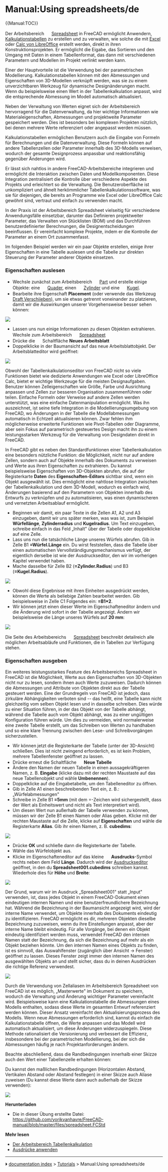 # Manual:Using spreadsheets/de
{{Manual:TOC}}

Der Arbeitsbereich <img alt="" src=images/Workbench_Spreadsheet.svg  style="width:16px;"> [Spreadsheet](Spreadsheet_Workbench/de.md) in FreeCAD ermöglicht Anwendern, [Kalkulationstabellen](https://de.wikipedia.org/wiki/Tabellenkalkulation) zu erstellen und zu verwalten, wie solche die mit [Excel](https://en.wikipedia.org/wiki/Microsoft_Excel) oder [Calc von LibreOffice](https://en.wikipedia.org/wiki/LibreOffice_Calc) erstellt werden, direkt in ihren Konstruktionsprojekten. Er ermöglicht die Eigabe, das Sortieren und den Umgang mit Daten in einem Tabellenformat, das dann mit verschiedenen Parametern und Modellen im Projekt verlinkt werden kann.

Einer der Hauptvorteile ist die Verwendung bei der parametrischen Modellierung. Kalkulationstabellen können mit den Abmessungen und Eigenschaften von 3D-Modellen verknüpft werden, was sie zu einem unverzichtbaren Werkzeug für dynamische Designänderungen macht. Wenn du beispielsweise einen Wert in der Tabellenkalkulation anpasst, wird die entsprechende Abmessung im Modell automatisch aktualisiert.

Neben der Verwaltung von Werten eignet sich der Arbeitsbereich hervorragend für die Datenverwaltung, da hier wichtige Informationen wie Materialeigenschaften, Abmessungen und projektweite Parameter gespeichert werden. Dies ist besonders bei komplexen Projekten nützlich, bei denen mehrere Werte referenziert oder angepasst werden müssen.

Kalkulationstabellen ermöglichen Benutzern auch die Eingabe von Formeln für Berechnungen und die Datenverwaltung. Diese Formeln können auf andere Tabellenzellen oder Parameter innerhalb des 3D-Modells verweisen, wodurch der gesamte Designprozess anpassbar und reaktionsfähig gegenüber Änderungen wird.

Er lässt sich nahtlos in andere FreeCAD-Arbeitsbereiche integrieren und ermöglicht die Interaktion zwischen Daten und Modellkomponenten. Diese Integration zentralisiert die Kontrolle über verschiedene Aspekte des Projekts und erleichtert so die Verwaltung. Die Benutzeroberfläche ist unkompliziert und ähnelt herkömmlicher Tabellenkalkulationssoftware, was sie für diejenigen, die bereits an Programme wie Excel oder LibreOffice Calc gewöhnt sind, vertraut und einfach zu verwenden macht.

In der Praxis ist der Arbeitsbereich Spreadsheet vielseitig für verschiedene Anwendungsfälle einsetzbar, darunter das Definieren projektweiter Parameter, das Verwalten von Stücklisten (BOM) und das Durchführen benutzerdefinierter Berechnungen, die Designentscheidungen beeinflussen. Er vereinfacht komplexe Projekte, indem er die Kontrolle der Parameter an einem Ort zusammenfasst.

Im folgenden Beispiel werden wir ein paar Objekte erstellen, einige ihrer Eigenschaften in eine Tabelle auslesen und die Tabelle zur direkten Steuerung der Parameter anderer Objekte einsetzen.



### Eigenschaften auslesen 

-   Wechsle zunächst zum Arbeitsbereich <img alt="" src=images/Workbench_Part.svg  style="width:16px;"> [Part](Part_Workbench/de.md) und erstelle einige Objekte: eine <img alt="" src=images/Part_Box.svg  style="width:16px;"> [Quader](Part_Box/de.md), einen <img alt="" src=images/Part_Cylinder.svg  style="width:16px;"> [Zylinder](Part_Cylinder/de.md) und eine <img alt="" src=images/Part_Sphere.svg  style="width:16px;"> [Kugel](Part_Sphere/de.md).
-   Bearbeite ihre Eigenschaft **Placement** (oder verwende das Werkzeug <img alt="" src=images/Draft_Move.svg  style="width:16px;"> [Draft Verschiieben](Draft_Move/de.md)), um sie etwas getrennt voneinander zu platzieren, damit wir die Auswirkungen unserer Vorgehensweise besser sehen können:

![](images/Exercise_spreadsheet_01.jpg )

-   Lassen uns nun einige Informationen zu diesen Objekten extrahieren. Wechsle zum Arbeitsbereich <img alt="" src=images/Workbench_Spreadsheet.svg  style="width:16px;"> [Spreadsheet](Spreadsheet_Workbench/de.md)
-   Drücke die <img alt="" src=images/Spreadsheet_Create.svg  style="width:16px;"> Schaltfläche 
**Neues Arbeitsblatt**
-   Doppelklicke in der Baumansicht auf das neue Arbeitsblattobjekt. Der Arbeitsblatteditor wird geöffnet:

![](images/FreeCAD_Spreedsheet.png )

Obwohl der Tabellenkalkulationseditor von FreeCAD nicht so viele Funktionen bietet wie dedizierte Anwendungen wie Excel oder LibreOffice Calc, bietet er wichtige Werkzeuge für die meisten Designaufgaben. Benutzer können Zelleigenschaften wie Größe, Farbe und Ausrichtung anpassen und Zellen zur besseren Organisation zusammenführen oder teilen. Einfache Formeln oder Verweise auf andere Zellen werden unterstützt, was eine einfache Datenmanipulation ermöglicht. Was ihn auszeichnet, ist seine tiefe Integration in die Modellierungsumgebung von FreeCAD, wo Änderungen in der Tabelle die Modellabmessungen automatisch in Echtzeit aktualisieren können. Zwar fehlen ihm möglicherweise erweiterte Funktionen wie Pivot-Tabellen oder Diagramme, aber sein Fokus auf parametrisch gesteuertes Design macht ihn zu einem leistungsstarken Werkzeug für die Verwaltung von Designdaten direkt in FreeCAD.

In FreeCAD gibt es neben den Standardfunktionen einer Tabellenkalkulation eine besonders nützliche Funktion: die Möglichkeit, nicht nur auf andere Zellen, sondern auch auf Objekte innerhalb des Dokuments zu verweisen und Werte aus ihren Eigenschaften zu extrahieren. Du kannst beispielsweise Eigenschaften von 3D-Objekten abrufen, die auf der Registerkarte **Daten** des **Eigenschaften-Editors** sichtbar sind, wenn ein Objekt ausgewählt ist. Dies ermöglicht eine nahtlose Integration zwischen der Tabellenkalkulation und dem 3D-Modell, wodurch es einfach wird, Änderungen basierend auf den Parametern von Objekten innerhalb des Entwurfs zu verknüpfen und zu automatisieren, was einen dynamischeren und vernetzten Arbeitsablauf ermöglicht.

-   Beginnen wir damit, ein paar Texte in die Zellen A1, A2 und A3 einzugeben, damit wir uns später merken, was was ist, zum Beispiel **Würfellänge**, **Zylinderradius** und **Kugelradius**. Um Text einzugeben, schreibe einfach in das Feld „Inhalt" über der Tabelle oder doppelklicke auf eine Zelle.
-   Lass uns nun die tatsächliche Länge unseres Würfels abrufen. Gib in Zelle B1 **=Würfel.Länge** ein. Du wirst feststellen, dass die Tabelle über einen automatischen Vervollständigungsmechanismus verfügt, der eigentlich derselbe ist wie der Ausdruckseditor, den wir im vorherigen Kapitel verwendet haben.
-   Mache dasselbe für Zelle B2 (**=Zylinder.Radius**) und B3 (**=Kugel.Radius**).

![](images/FreeCAD_Spreedsheet_Autocomplete.png )

-   Obwohl diese Ergebnisse mit ihren Einheiten ausgedrückt werden, können die Werte als beliebige Zahlen bearbeitet werden. Gib beispielsweise in Zelle C1 Folgendes ein: **=B1\*2**.
-   Wir können jetzt einen dieser Werte im Eigenschafteneditor ändern und die Änderung wird sofort in der Tabelle angezeigt. Ändern wir beispielsweise die Länge unseres Würfels auf **20 mm**:

![](images/FreeCAD_Spreedsheet_Multipl.png )

Die Seite des Arbeitsbereichs <img alt="" src=images/Workbench_Spreadsheet.svg  style="width:16px;"> [Spreadsheet](Spreadsheet_Workbench/de.md) beschreibt detailreich alle möglichen Arbeitsabläufe und Funktionen, die in Tabellen zur Verfügung stehen.



### Eigenschaften ausgeben 

Ein weiteres leistungsstarkes Feature des Arbeitsbereichs Spreadsheet in FreeCAD ist die Möglichkeit, Werte aus den Eigenschaften von 3D-Objekten nicht nur zu lesen, sondern ihnen auch Werte zuzuweisen. Dadurch können die Abmessungen und Attribute von Objekten direkt aus der Tabelle gesteuert werden. Eine der Grundregeln von FreeCAD ist jedoch, dass zirkuläre Abhängigkeiten verboten sind -- das heißt, eine Tabelle kann nicht gleichzeitig vom selben Objekt lesen und in dasselbe schreiben. Dies würde zu einer Situation führen, in der das Objekt von der Tabelle abhängt, während die Tabelle auch vom Objekt abhängt, was zu einer ungültigen Konfiguration führen würde. Um dies zu vermeiden, wird normalerweise eine zweite Tabelle erstellt, um das Schreiben von Werten zu handhaben und so eine klare Trennung zwischen den Lese- und Schreibvorgängen sicherzustellen.

-   Wir können jetzt die Registerkarte der Tabelle (unter der 3D-Ansicht) schließen. Dies ist nicht zwingend erforderlich, es ist kein Problem, mehrere Tabellenfenster geöffnet zu lassen.
-   Drücke erneut die Schaltfläche <img alt="" src=images/Spreadsheet_Create.svg  style="width:16px;"> 
**Neue Tabelle**
-   Ändere den Namen der neuen Tabelle in einen aussagekräftigeren Namen, z. B. **Eingabe** (klicke dazu mit der rechten Maustaste auf das neue Tabellenobjekt und wähle **Umbenennen**).
-   Doppelklicke auf die Eingabetabelle, um den Tabelleneditor zu öffnen.
-   Gib in Zelle A1 einen beschreibenden Text ein, z. B.: „Würfelabmessungen"
-   Schreibe in Zelle B1 **=5mm** (mit dem =-Zeichen wird sichergestellt, dass der Wert als Einheitswert und nicht als Text interpretiert wird).
-   Um diesen Wert nun außerhalb der Tabelle verwenden zu können, müssen wir der Zelle B1 einen Namen oder Alias ​​geben. Klicke mit der rechten Maustaste auf die Zelle, klicke auf **Eigenschaften** und wähle die Registerkarte **Alias**. Gib ihr einen Namen, z. B. **cubedims**:

![](images/FreeCAD_Spreedsheet_Alias.png )

-   Drücke **OK** und schließe dann die Registerkarte der Tabelle.
-   Wähle das Würfelobjekt aus.
-   Klicke im Eigenschafteneditor auf das kleine <img alt="" src=images/Bound-expression-unset.svg  style="width:16px;"> **Ausdrucks**-Symbol rechts neben dem Feld **Länge**. Dadurch wird der [Ausdruckseditor](Expressions/de.md) geöffnet, in den du **Spreadsheet001.cubedims** schreiben kannst. Wiederhole dies für **Höhe** und **Breite**:

![](images/FreeCAD_SpreedSheet_Dim.png )

Der Grund, warum wir im Ausdruck „Spreadsheet001" statt „Input" verwenden, ist, dass jedes Objekt in einem FreeCAD-Dokument einen eindeutigen internen Namen und eine benutzerfreundlichere Bezeichnung hat. Während die Bezeichnung in der Baumansicht angezeigt wird, wird der interne Name verwendet, um Objekte innerhalb des Dokuments eindeutig zu identifizieren. FreeCAD ermöglicht es dir, mehreren Objekten dieselbe Bezeichnung zuzuweisen, wenn du ihre Einstellungen anpasst, aber der interne Name bleibt eindeutig. Für alle Vorgänge, bei denen ein Objekt eindeutig identifiziert werden muss, verwendet FreeCAD den internen Namen statt der Bezeichnung, da sich die Bezeichnung auf mehr als ein Objekt beziehen könnte. Um den internen Namen eines Objekts zu finden, ist es sinnvoll, das Auswahlfenster (zugänglich über Ansicht → Fenster) geöffnet zu lassen. Dieses Fenster zeigt immer den internen Namen des ausgewählten Objekts an und stellt sicher, dass du in deinen Ausdrücken die richtige Referenz verwendest.

![](images/FreeCAD_SpreedSheet_SelectionView.png )

Durch die Verwendung von Zellaliasen im Arbeitsbereich Spreadsheet von FreeCAD ist es möglich, „Masterwerte" im Dokument zu speichern, wodurch die Verwaltung und Änderung wichtiger Parameter vereinfacht wird. Beispielsweise kann eine Kalkulationstabelle die Abmessungen eines Modells enthalten, sodass diese Werte im gesamten Entwurf referenziert werden können. Dieser Ansatz vereinfacht den Aktualisierungsprozess des Modells. Wenn neue Abmessungen erforderlich sind, kannst du einfach die Kalkulationstabelle öffnen, die Werte anpassen und das Modell wird automatisch aktualisiert, um diese Änderungen widerzuspiegeln. Diese Methode rationalisiert die Versionierung und verbessert die Effizienz, insbesondere bei der parametrischen Modellierung, bei der sich die Abmessungen häufig je nach Projektanforderungen ändern.

Beachte abschließend, dass die Randbedingungen innerhalb einer Skizze auch den Wert einer Tabellenzelle erhalten können:

Du kannst den maßlichen Randbedingungen (Horizontalen Abstand, Vertikalen Abstand oder Abstand festlegen) in einer Skizze auch Aliase zuweisen (Du kannst diese Werte dann auch außerhalb der Skizze verwenden):

![](images/FreeCAD_SpreedSheet_Rectangle.png )

**Herunterladen**

-   Die in dieser Übung erstellte Datei: <https://github.com/yorikvanhavre/FreeCAD-manual/blob/master/files/spreadsheet.FCStd>

**Mehr lesen**

-   [Der Arbeitsbereich Tabellenkalkulation](Spreadsheet_Workbench/de.md)
-   [Ausdrücke anwenden](Expressions/de.md)



---
⏵ [documentation index](../README.md) > [Tutorials](Category_Tutorials.md) > Manual:Using spreadsheets/de
